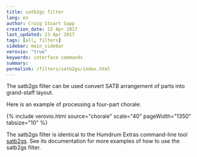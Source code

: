 ```yaml
---
title: satb2gs filter
lang: en
author: Craig Stuart Sapp
creation_date: 23 Apr 2017
last_updated: 23 Apr 2017
tags: [all, filters]
sidebar: main_sidebar
verovio: "true"
keywords: interface commands 
summary: 
permalink: /filters/satb2gs/index.html
---
```


The satb2gs filter can be used convert SATB arrangement of parts into
grand-staff layout.

Here is an example of processing a four-part chorale:

{% include verovio.html
	source="chorale"
	scale="40"
	pageWidth="1350"
	tabsize="10"
%}

<script type="application/json" id="chorale">
!!!filter: satb2gs
**kern	**kern	**kern	**kern
*Ibass	*Itenor	*Ialto	*Isoprn
*clefF4	*clefGv2	*clefG2	*clefG2
*k[f#c#g#]	*k[f#c#g#]	*k[f#c#g#]	*k[f#c#g#]
*M4/4	*M4/4	*M4/4	*M4/4
4A	4c#	4e	4a
=1	=1	=1	=1
4G#	4B	4.e	4e
4F#	4A	.	4f#
.	.	8d#	.
8EL	4B	4e	4g#
8DnXJ	.	.	.
4C#	4c#	8eL	4a
.	.	8f#J	.
=2	=2	=2	=2
4BB	4d	8g#L	4b
.	.	8f#J	.
4EE#	4c#	4g#	8cc#L
.	.	.	8bJ
4FF#;	4c#;	4f#;	4a;
4F#	4f#	4a	8cc#L
.	.	.	8ddJ
=3	=3	=3	=3
8G#L	4e	8bL	4ee
8F#J	.	8aJ	.
4E	4B	8g#L	8eeL
.	.	8f#J	8ddJ
4A	4B	4e	8cc#L
.	.	.	8ddJ
4C#	4A	4e	4ee
=4	=4	=4	=4
4BB	4A	4f#	2dd
4E	4G#	4e	.
4AA;	4A;	4e;	4cc#;
4AA	4A	4e	4cc#
=5	=5	=5	=5
4BB	8AL	4b	4dd
.	8G#J	.	.
8C#L	4A	4e	4cc#
8DJ	.	.	.
4E	8G#L	8eL	4b
.	8g#J	8dJ	.
8F#L	8f#L	8c#L	8aL
8G#J	8eJ	8BJ	8bJ
=6	=6	=6	=6
4A	4e	8AL	4cc#
.	.	8aJ	.
4AA	4e	16gLL	4cc#
.	.	16f#J	.
.	.	8gJ	.
4D;	4d;	4f#;	4a;
8AL	4e	4a	8cc#L
8BJ	.	.	8ddJ
=7	=7	=7	=7
4c#	4e	8g#XL	4ee
.	.	8aJ	.
4G#	4e	4b	4ee
4A	8eL	8aL	8cc#L
.	8dJ	8bJ	8ddJ
4A#	8c#L	4cc#	4ee
.	8f#J	.	.
=8	=8	=8	=8
4B	4.f#	8cc#L	2dd
.	.	16bL	.
.	.	16a#JJ	.
4BB	.	4b	.
.	8e#	.	.
4F#;	4f#;	4a#;	4cc#;
4E#X	8c#L	4g#	4cc#
.	8BJ	.	.
=9	=9	=9	=9
8F#L	8AnXL	4.f#	4dd
8G#J	8BJ	.	.
4A	4c#	.	4cc#
.	.	8enX	.
8DL	8F#L	4d	4b
8EnXJ	8G#J	.	.
[4F#	4A	4c#	8anXL
.	.	.	8bJ
=10	=10	=10	=10
8F#L]	4G#	4c#	4cc#
16E#L	.	.	.
16D#JJ	.	.	.
8E#L	4G#	4c#	4cc#
8C#J	.	.	.
4F#;	4F#;	4c#;	4a;
4E	4G#	4e	4b
=11	=11	=11	=11
8AL	4A	4e	4cc#
8G#J	.	.	.
8F#L	4A	4f#	4cc#
8EJ	.	.	.
8D#L	4.B	8f#L	4f#
8BBJ	.	8d#J	.
8EL	.	[4e	4g#
8D#J	8B	.	.
=12	=12	=12	=12
8C#L	16ALL	4e]	8aL
.	16BJJ	.	.
8AAJ	4c#	.	8g#J
4BB	.	4d#	4f#
.	16BLL	.	.
.	16AJJ	.	.
4E;	4G#;	4B;	4e;
4C#	4G#	4c#	4e
=13	=13	=13	=13
4F#	8F#	8c#	4a
.	4f#	4dnX	.
4G#	.	.	4b
.	16eLL	8e	.
.	16dJJ	.	.
4.A	8c#L	8eL	4cc#
.	16BL	8f#J	.
.	16c#JJ	.	.
.	8dL	8g#L	8bL
8G	8eJ	8aJ	8cc#J
=14	=14	=14	=14
4F#	8A	[2a	4dd
.	4f#	.	.
8EL	.	.	4cc#
8DJ	8f#	.	.
2E	8BL	4a]	2b
.	16c#L	.	.
.	16dJJ	.	.
.	8eL	4g#	.
.	8dJ	.	.
=15	=15	=15	=15
2.AA;	2.c#;	2.e;	2.a;
==	==	==	==
*-	*-	*-	*-
</script>


The satb2gs filter is identical to the Humdrum Extras command-line tool
[satb2gs](http://extras.humdrum.org/man/satb2gs).  See its documentation for
more examples of how to use the satb2gs filter.



